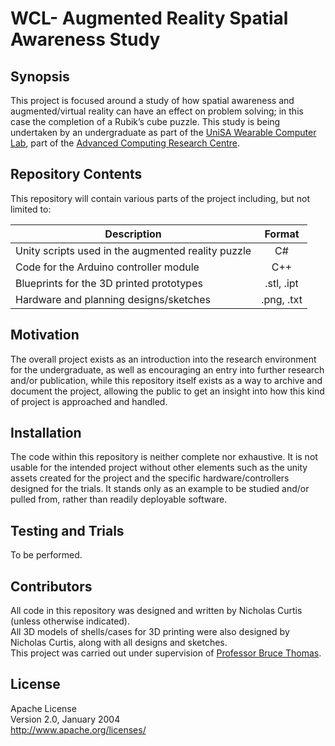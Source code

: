 # WCL- Augmented Reality Spatial Awareness Study

## Synopsis

This project is focused around a study of how spatial awareness and augmented/virtual reality can have an effect on problem solving; in this case the completion of a Rubik’s cube puzzle. This study is being undertaken by an undergraduate as part of the [UniSA Wearable Computer Lab](http://wearables.unisa.edu.au/), part of the [Advanced Computing Research Centre](http://www.unisa.edu.au/Research/Advanced-Computing-Research-Centre/).

## Repository Contents

This repository will contain various parts of the project including, but not limited to:

| Description                                        | Format     |
|----------------------------------------------------|:------------:|
| Unity scripts used in the augmented reality puzzle |     C#     |
| Code for the Arduino controller module             |     C++    |
| Blueprints for the 3D printed prototypes           | .stl, .ipt |
| Hardware and planning designs/sketches             | .png, .txt |

## Motivation

The overall project exists as an introduction into the research environment for the undergraduate, as well as encouraging an entry into further research and/or publication, while this repository itself exists as a way to archive and document the project, allowing the public to get an insight into how this kind of project is approached and handled.

## Installation

The code within this repository is neither complete nor exhaustive. It is not usable for the intended project without other elements such as the unity assets created for the project and the specific hardware/controllers designed for the trials. It stands only as an example to be studied and/or pulled from, rather than readily deployable software.

## Testing and Trials

To be performed.

## Contributors

All code in this repository was designed and written by Nicholas Curtis (unless otherwise indicated).  
All 3D models of shells/cases for 3D printing were also designed by Nicholas Curtis, along with all designs and sketches.  
This project was carried out under supervision of [Professor Bruce Thomas](http://www.unisanet.unisa.edu.au/staff/Homepage.asp?Name=bruce.thomas).


## License

Apache License  
Version 2.0, January 2004  
http://www.apache.org/licenses/
